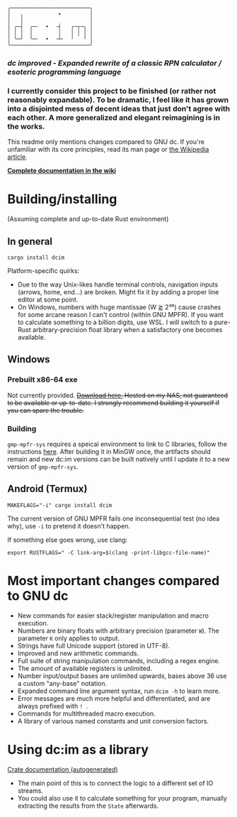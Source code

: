 ```
╭─────────────────────────╮
│   ╷           •         │
│   │                     │
│ ╭─┤  ╭─╴  •  ╶┤   ┌─┬─╮ │
│ │ │  │        │   │ │ │ │
│ ╰─┘  ╰─╴  •  ╶┴╴  ╵   ╵ │
╰─────────────────────────╯
```
### *dc improved - Expanded rewrite of a classic RPN calculator / esoteric programming language*

### I currently consider this project to be finished (or rather not reasonably expandable). To be dramatic, I feel like it has grown into a disjointed mess of decent ideas that just don't agree with each other. A more generalized and elegant reimagining is in the works.

This readme only mentions changes compared to GNU dc. If you're unfamiliar with its core principles, read its man page or [the Wikipedia article](https://en.wikipedia.org/wiki/dc_(computer_program)).

[**Complete documentation in the wiki**](https://github.com/43615/dcim/wiki)

# Building/installing
(Assuming complete and up-to-date Rust environment)

## In general
```shell
cargo install dcim
```
Platform-specific quirks:
- Due to the way Unix-likes handle terminal controls, navigation inputs (arrows, home, end...) are broken. Might fix it by adding a proper line editor at some point.
- On Windows, numbers with huge mantissae (W ⪆ 2³⁰) cause crashes for some arcane reason I can't control (within GNU MPFR). If you want to calculate something to a billion digits, use WSL. I will switch to a pure-Rust arbitrary-precision float library when a satisfactory one becomes available.

## Windows
### Prebuilt x86-64 exe
Not currently provided.
~~[Download here.](https://43615.xyz/sharing/AJsJSuDz8) Hosted on my NAS, not guaranteed to be available or up-to-date. I strongly recommend building it yourself if you can spare the trouble.~~

### Building
`gmp-mpfr-sys` requires a speical environment to link to C libraries, follow the instructions [here](https://docs.rs/gmp-mpfr-sys/latest/gmp_mpfr_sys/#building-on-windows). After building it in MinGW once, the artifacts should remain and new dc:im versions can be built natively until I update it to a new version of `gmp-mpfr-sys`.

## Android (Termux)
```shell
MAKEFLAGS="-i" cargo install dcim
```
The current version of GNU MPFR fails one inconsequential test (no idea why), use `-i` to pretend it doesn't happen.

If something else goes wrong, use clang:
```shell
export RUSTFLAGS=" -C link-arg=$(clang -print-libgcc-file-name)"
```

# Most important changes compared to GNU dc
- New commands for easier stack/register manipulation and macro execution.
- Numbers are binary floats with arbitrary precision (parameter `W`). The parameter `K` only applies to output.
- Strings have full Unicode support (stored in UTF-8).
- Improved and new arithmetic commands.
- Full suite of string manipulation commands, including a regex engine.
- The amount of available registers is unlimited.
- Number input/output bases are unlimited upwards, bases above 36 use a custom "any-base" notation.
- Expanded command line argument syntax, run `dcim -h` to learn more.
- Error messages are much more helpful and differentiated, and are always prefixed with `! `.
- Commands for multithreaded macro execution.
- A library of various named constants and unit conversion factors.

# Using dc:im as a library
[Crate documentation (autogenerated)](https://docs.rs/dcim/latest/dcim/)
- The main point of this is to connect the logic to a different set of IO streams.
- You could also use it to calculate something for your program, manually extracting the results from the `State` afterwards.
